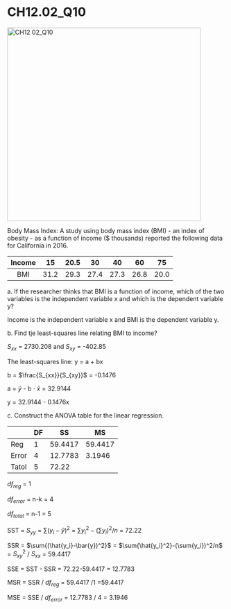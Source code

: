 # CH12.02_Q10 #

<img width="446" alt="CH12 02_Q10" src="https://github.com/user-attachments/assets/62f4a5dc-aff4-4840-bb93-7c0bc8540a49" />

Body Mass Index: A study using body mass index (BMI) - an index of obesity - as a function of income ($ thousands) reported the following data for California in 2016.


| Income |  15  | 20.5 |  30  |	 40  |  60  |  75  |
|:------:|:----:|:----:|:----:|:----:|:----:|:----:|
| BMI    | 31.2 | 29.3 | 27.4 | 27.3 | 26.8 | 20.0 |

a. If the researcher thinks that BMI is a function of income, which of the two variables is the independent variable x and which is the dependent variable y?

Income is the independent variable x and BMI is the dependent variable y.

b. Find tje least-squares line relating BMI to income?

$S_{xx}$ = 2730.208 and $S_{xy}$ = -402.85 

The least-squares line: y = a + bx 

b = $\frac{S_{xx}}{S_{xy}}$ = -0.1476

a = $\bar{y}$ - b $\cdot$ $\bar{x}$ = 32.9144 

y = 32.9144 - 0.1476x


c. Construct the ANOVA table for the linear regression.

|       | DF    | SS | MS |
| ----  | --    | -- | -- |
| Reg   | 1     | 59.4417  | 59.4417  |
| Error | 4     | 12.7783 |3.1946  |
| Tatol | 5     | 72.22 |

$df_{reg}$ = 1

$df_{error}$ = n-k = 4

$df_{total}$ = n-1 = 5
   
SST = $S_{yy}$ = $\sum{(y_i-\bar{y})^2}$ =  $\sum{y_i^2}-(\sum{y_i})^2/n$ = 72.22

SSR = $\sum{(\hat{y_i}-\bar{y})^2}$ = $\sum{\hat{y_i}^2}-(\sum{y_i})^2/n$ =  $S_{xy}^2$ / $S_{xx}$ = 59.4417

SSE = SST - SSR = 72.22-59.4417 = 12.7783

MSR = SSR / $df_{reg}$ = 59.4417 /1 =59.4417

MSE = SSE / $df_{error}$ = 12.7783 / 4 = 3.1946
